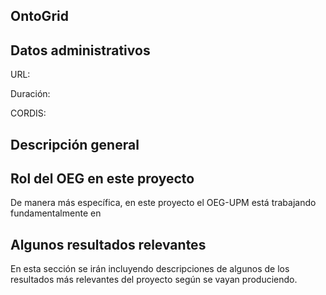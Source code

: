 ## OntoGrid

## Datos administrativos
URL:

Duración: 

CORDIS: 

## Descripción general


## Rol del OEG en este proyecto
De manera más específica, en este proyecto el OEG-UPM está trabajando fundamentalmente en 

## Algunos resultados relevantes
En esta sección se irán incluyendo descripciones de algunos de los resultados más relevantes del proyecto según se vayan produciendo.